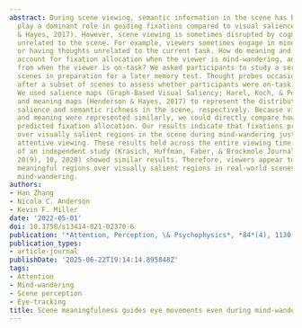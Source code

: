 ```yaml
---
abstract: During scene viewing, semantic information in the scene has been shown to
  play a dominant role in guiding fixations compared to visual salience (e.g., Henderson
  & Hayes, 2017). However, scene viewing is sometimes disrupted by cognitive processes
  unrelated to the scene. For example, viewers sometimes engage in mind-wandering,
  or having thoughts unrelated to the current task. How do meaning and visual salience
  account for fixation allocation when the viewer is mind-wandering, and does it differ
  from when the viewer is on-task? We asked participants to study a series of real-world
  scenes in preparation for a later memory test. Thought probes occasionally occurred
  after a subset of scenes to assess whether participants were on-task or mind-wandering.
  We used salience maps (Graph-Based Visual Saliency; Harel, Koch, & Perona, 2007)
  and meaning maps (Henderson & Hayes, 2017) to represent the distribution of visual
  salience and semantic richness in the scene, respectively. Because visual salience
  and meaning were represented similarly, we could directly compare how well they
  predicted fixation allocation. Our results indicate that fixations prioritized meaningful
  over visually salient regions in the scene during mind-wandering just as during
  attentive viewing. These results held across the entire viewing time. A re-analysis
  of an independent study (Krasich, Huffman, Faber, & Brockmole Journal of Vision,
  20(9), 10, 2020) showed similar results. Therefore, viewers appear to prioritize
  meaningful regions over visually salient regions in real-world scenes even during
  mind-wandering.
authors:
- Han Zhang
- Nicola C. Anderson
- Kevin F. Miller
date: '2022-05-01'
doi: 10.3758/s13414-021-02370-6
publication: '*Attention, Perception, \& Psychophysics*, *84*(4), 1130-1150'
publication_types:
- article-journal
publishDate: '2025-06-22T19:14:14.895848Z'
tags:
- Attention
- Mind-wandering
- Scene perception
- Eye-tracking
title: Scene meaningfulness guides eye movements even during mind-wandering
---
```

